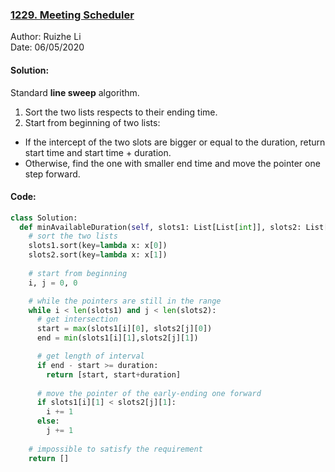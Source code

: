 ### [1229. Meeting Scheduler](https://leetcode.com/problems/meeting-scheduler/)
Author: Ruizhe Li  
Date: 06/05/2020  

#### Solution:
Standard **line sweep** algorithm.
1. Sort the two lists respects to their ending time.
1. Start from beginning of two lists:
  * If the intercept of the two slots are bigger or equal to the duration, return start time and start time + duration.
  * Otherwise, find the one with smaller end time and move the pointer one step forward.  

#### Code:
```python
class Solution:
  def minAvailableDuration(self, slots1: List[List[int]], slots2: List[List[int]], duration: int) -> List[int]:
    # sort the two lists
    slots1.sort(key=lambda x: x[0])
    slots2.sort(key=lambda x: x[1])
    
    # start from beginning
    i, j = 0, 0

    # while the pointers are still in the range
    while i < len(slots1) and j < len(slots2):
      # get intersection
      start = max(slots1[i][0], slots2[j][0])
      end = min(slots1[i][1],slots2[j][1])

      # get length of interval
      if end - start >= duration:
        return [start, start+duration]
      
      # move the pointer of the early-ending one forward
      if slots1[i][1] < slots2[j][1]:
        i += 1
      else:
        j += 1
    
    # impossible to satisfy the requirement
    return []
```